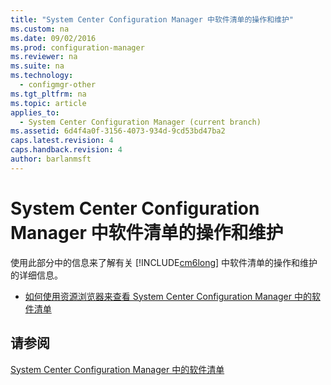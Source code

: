 ```yaml
---
title: "System Center Configuration Manager 中软件清单的操作和维护"
ms.custom: na
ms.date: 09/02/2016
ms.prod: configuration-manager
ms.reviewer: na
ms.suite: na
ms.technology: 
  - configmgr-other
ms.tgt_pltfrm: na
ms.topic: article
applies_to: 
  - System Center Configuration Manager (current branch)
ms.assetid: 6d4f4a0f-3156-4073-934d-9cd53bd47ba2
caps.latest.revision: 4
caps.handback.revision: 4
author: barlanmsft
---
```

# System Center Configuration Manager 中软件清单的操作和维护
使用此部分中的信息来了解有关 [!INCLUDE[cm6long](../LocTest/includes/cm6long_md.md)] 中软件清单的操作和维护的详细信息。  
  
-   [如何使用资源浏览器来查看 System Center Configuration Manager 中的软件清单](../LocTest/How-to-use-Resource-Explorer-to-view-software-inventory-in-System-Center-Configuration-Manager.md)  
  
## 请参阅  
 [System Center Configuration Manager 中的软件清单](../LocTest/Software-inventory-in-System-Center-Configuration-Manager.md)